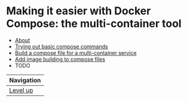 # Making it easier with Docker Compose: the multi-container tool #

* [About](about/README.md)
* [Trying out basic compose commands](basic-commands/README.md)
* [Build a compose file for a multi-container service](compose-file-for-multi-container-service/README.md)
* [Add image building to compose files](add-image-building/README.md)
* TODO

| Navigation               |
| ------------------------ |
| [Level up](../README.md) |
